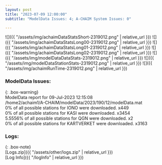 ```yaml
---
layout: post
title: "2023-07-09 12:00:00"
subtitle: "ModelData Issues: 4; A-CHAIM System Issues: 0"

---
```


![]({{ "/assets/img/achaimDataStatsShort-2319012.png" | relative_url }})
![]({{ "/assets/img/achaimDataStatsLong00-2319012.png" | relative_url }})
![]({{ "/assets/img/achaimDataStatsLong01-2319012.png" | relative_url }})
![]({{ "/assets/img/achaimDataStatsLong02-2319012.png" | relative_url }})
![]({{ "/assets/img/modelDataDataStats-2319012.png" | relative_url }})
![]({{ "/assets/img/modelDataStationStats-2319012.png" | relative_url }})
![]({{ "/assets/img/achaimRunTime-2319012.png" | relative_url }})


### ModelData Issues:  
  
{: .box-warning}  
 ModelData report for 09-Jul-2023 12:15:08   
 /home2/achaim1/A-CHAIM/modelData/2023/190/12/modelData.mat   
 0% of all possible stations for IONO were downloaded. x449   
 0% of all possible stations for KASI were downloaded. x3454   
 5.5556% of all possible stations for QGN were downloaded. x2   
 0% of all possible stations for KARTVERKET were downloaded. x3163   
  


### Logs:  
  
{: .box-note}  
[Logs.zip]({{ "/assets/other/logs.zip" | relative_url }})  
[Log Info]({{ "/logInfo" | relative_url }})  

